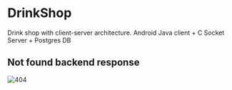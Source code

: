 # DrinkShop
 Drink shop with client-server architecture. Android Java client + C Socket Server + Postgres DB
 ## Not found backend response
![404](https://github.com/AlessandroBonomo28/DrinkShop/assets/75626033/0ce9c02a-5902-4b20-9742-b2f655e3f2d4)
